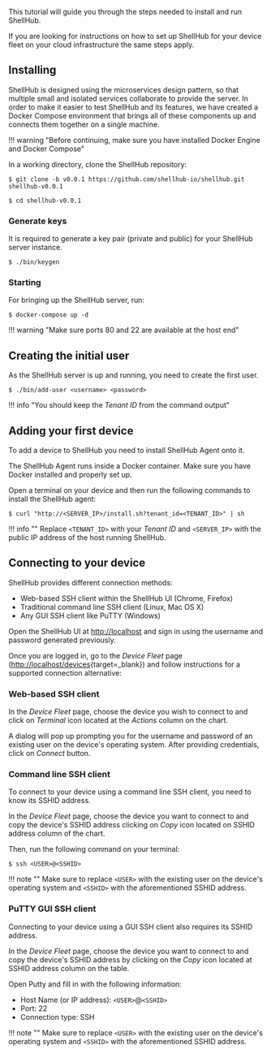 This tutorial will guide you through the steps needed to install and
run ShellHub.

If you are looking for instructions on how to set up ShellHub
for your device fleet on your cloud infrastructure the same steps apply.

## Installing

ShellHub is designed using the microservices design pattern, so that multiple small 
and isolated services collaborate to provide the server.
In order to make it easier to test ShellHub and its features, we have created
a Docker Compose environment that brings all of these components up
and connects them together on a single machine.

!!! warning "Before continuing, make sure you have installed Docker Engine and Docker Compose"

In a working directory, clone the ShellHub repository:

```
$ git clone -b v0.0.1 https://github.com/shellhub-io/shellhub.git shellhub-v0.0.1
```

```
$ cd shellhub-v0.0.1
```

### Generate keys

It is required to generate a key pair (private and public) for your ShellHub server instance.

```
$ ./bin/keygen
```

### Starting

For bringing up the ShellHub server, run:

```
$ docker-compose up -d
```

!!! warning "Make sure ports 80 and 22 are available at the host end"

## Creating the initial user

As the ShellHub server is up and running, you need to create the first user.

```
$ ./bin/add-user <username> <password>
```

!!! info "You should keep the _Tenant ID_ from the command output"

## Adding your first device

To add a device to ShellHub you need to install ShellHub Agent onto it.

The ShellHub Agent runs inside a Docker container. Make sure you have Docker
installed and properly set up.

Open a terminal on your device and then run the following commands to install the ShellHub agent:

```
$ curl "http://<SERVER_IP>/install.sh?tenant_id=<TENANT_ID>" | sh
```

!!! info ""
    Replace `<TENANT_ID>` with your _Tenant ID_ and
    `<SERVER_IP>` with the public IP address of the host running
    ShellHub.

## Connecting to your device

ShellHub provides different connection methods:

* Web-based SSH client within the ShellHub UI (Chrome, Firefox)
* Traditional command line SSH client (Linux, Mac OS X)
* Any GUI SSH client like PuTTY (Windows)

Open the ShellHub UI at [http://localhost]() and sign in using the username and password
generated previously.

Once you are logged in, go to the _Device Fleet_ page ([http://localhost/devices](){target=_blank})
and follow instructions for a supported connection alternative:

### Web-based SSH client

In the _Device Fleet_ page, choose the device you wish to connect to and click on _Terminal_ icon
located at the *Actions* column on the chart.

A dialog will pop up prompting you for the username and password of an existing user on the
device's operating system. After providing credentials, click on _Connect_ button.

### Command line SSH client

To connect to your device using a command line SSH client, you need to know its SSHID address.

In the _Device Fleet_ page, choose the device you want to connect to and copy the device's SSHID
address clicking on _Copy_ icon located on SSHID address column of the chart.

Then, run the following command on your terminal:

```
$ ssh <USER>@<SSHID>
```

!!! note ""
    Make sure to replace `<USER>` with the existing user on the device's operating system and
    `<SSHID>` with the aforementioned SSHID address.

### PuTTY GUI SSH client

Connecting to your device using a GUI SSH client also requires its SSHID address.

In the _Device Fleet_ page, choose the device you want to connect to and copy the device's SSHID
address by clicking on the _Copy_ icon located at SSHID address column on the table.

Open Putty and fill in with the following information:

* Host Name (or IP address): `<USER>`@`<SSHID>`
* Port: 22
* Connection type: SSH

!!! note ""
    Make sure to replace `<USER>` with the existing user on the device's operating system and
    `<SSHID>` with the aforementioned SSHID address.
